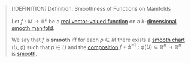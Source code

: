 >[!DEFINITION] Definition: Smoothness of Functions on Manifolds
>
>Let $f: M \to \mathbb{R}^n$ be a [real vector-valued function](../../Real%20Analysis/Multivariate%20Real%20Analysis/Real%20Vector-Valued%20Function.md) on a $k$-[dimensional](../../../Geometry/Manifolds/Dimension%20of%20a%20Manifold.md) [smooth manifold](Smooth%20Manifold.md).
>
>We say that $f$ is **smooth** iff for each $p \in M$ there exists a [smooth chart](Smooth%20Chart.md) $(U, \phi)$ such that $p \in U$ and the [composition](../../Functions/Composition.md) $f \circ \phi^{-1}: \phi(U) \subseteq \mathbb{R}^n \to \mathbb{R}^n$ is [smooth](../../Real%20Analysis/Multivariate%20Real%20Analysis/Real%20Vector%20Functions/Differentiation/Partial%20Derivatives%20of%20Real%20Vector%20Functions.md).
>